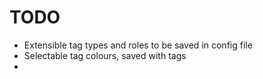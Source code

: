 # TODO

* Extensible tag types and roles to be saved in config file
* Selectable tag colours, saved with tags
*
